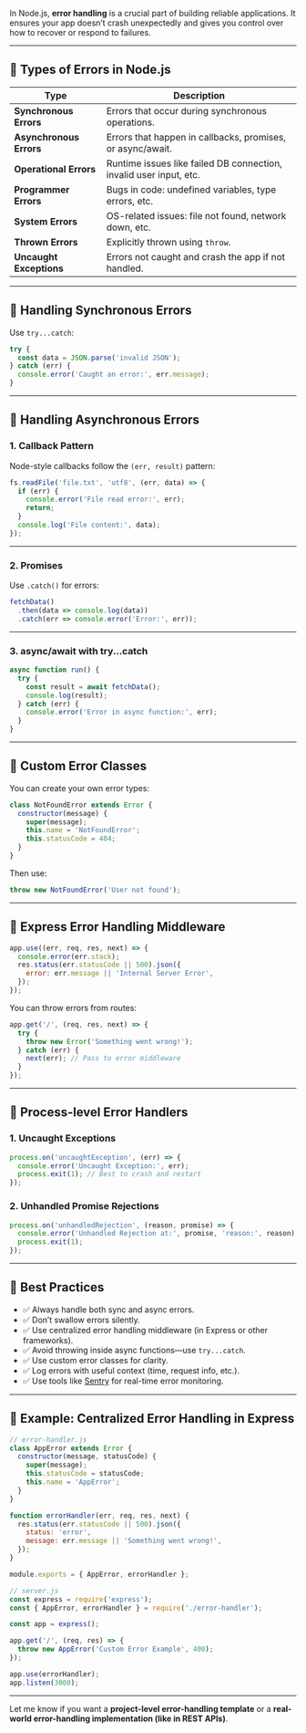In Node.js, **error handling** is a crucial part of building reliable applications. It ensures your app doesn’t crash unexpectedly and gives you control over how to recover or respond to failures.

---

## 🔹 Types of Errors in Node.js

| Type                    | Description                                                        |
| ----------------------- | ------------------------------------------------------------------ |
| **Synchronous Errors**  | Errors that occur during synchronous operations.                   |
| **Asynchronous Errors** | Errors that happen in callbacks, promises, or async/await.         |
| **Operational Errors**  | Runtime issues like failed DB connection, invalid user input, etc. |
| **Programmer Errors**   | Bugs in code: undefined variables, type errors, etc.               |
| **System Errors**       | OS-related issues: file not found, network down, etc.              |
| **Thrown Errors**       | Explicitly thrown using `throw`.                                   |
| **Uncaught Exceptions** | Errors not caught and crash the app if not handled.                |

---

## 🔹 Handling Synchronous Errors

Use `try...catch`:

```js
try {
  const data = JSON.parse('invalid JSON');
} catch (err) {
  console.error('Caught an error:', err.message);
}
```

---

## 🔹 Handling Asynchronous Errors

### 1. **Callback Pattern**

Node-style callbacks follow the `(err, result)` pattern:

```js
fs.readFile('file.txt', 'utf8', (err, data) => {
  if (err) {
    console.error('File read error:', err);
    return;
  }
  console.log('File content:', data);
});
```

---

### 2. **Promises**

Use `.catch()` for errors:

```js
fetchData()
  .then(data => console.log(data))
  .catch(err => console.error('Error:', err));
```

---

### 3. **async/await with try...catch**

```js
async function run() {
  try {
    const result = await fetchData();
    console.log(result);
  } catch (err) {
    console.error('Error in async function:', err);
  }
}
```

---

## 🔹 Custom Error Classes

You can create your own error types:

```js
class NotFoundError extends Error {
  constructor(message) {
    super(message);
    this.name = 'NotFoundError';
    this.statusCode = 404;
  }
}
```

Then use:

```js
throw new NotFoundError('User not found');
```

---

## 🔹 Express Error Handling Middleware

```js
app.use((err, req, res, next) => {
  console.error(err.stack);
  res.status(err.statusCode || 500).json({
    error: err.message || 'Internal Server Error',
  });
});
```

You can throw errors from routes:

```js
app.get('/', (req, res, next) => {
  try {
    throw new Error('Something went wrong!');
  } catch (err) {
    next(err); // Pass to error middleware
  }
});
```

---

## 🔹 Process-level Error Handlers

### 1. **Uncaught Exceptions**

```js
process.on('uncaughtException', (err) => {
  console.error('Uncaught Exception:', err);
  process.exit(1); // Best to crash and restart
});
```

### 2. **Unhandled Promise Rejections**

```js
process.on('unhandledRejection', (reason, promise) => {
  console.error('Unhandled Rejection at:', promise, 'reason:', reason);
  process.exit(1);
});
```

---

## 🔹 Best Practices

* ✅ Always handle both sync and async errors.
* ✅ Don’t swallow errors silently.
* ✅ Use centralized error handling middleware (in Express or other frameworks).
* ✅ Avoid throwing inside async functions—use `try...catch`.
* ✅ Use custom error classes for clarity.
* ✅ Log errors with useful context (time, request info, etc.).
* ✅ Use tools like [Sentry](https://sentry.io/) for real-time error monitoring.

---

## 🔹 Example: Centralized Error Handling in Express

```js
// error-handler.js
class AppError extends Error {
  constructor(message, statusCode) {
    super(message);
    this.statusCode = statusCode;
    this.name = 'AppError';
  }
}

function errorHandler(err, req, res, next) {
  res.status(err.statusCode || 500).json({
    status: 'error',
    message: err.message || 'Something went wrong!',
  });
}

module.exports = { AppError, errorHandler };
```

```js
// server.js
const express = require('express');
const { AppError, errorHandler } = require('./error-handler');

const app = express();

app.get('/', (req, res) => {
  throw new AppError('Custom Error Example', 400);
});

app.use(errorHandler);
app.listen(3000);
```

---

Let me know if you want a **project-level error-handling template** or a **real-world error-handling implementation (like in REST APIs)**.
